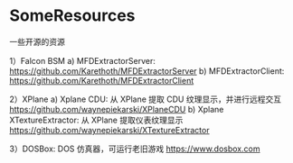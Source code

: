 # SomeResources
一些开源的资源

1）Falcon BSM
a) MFDExtractorServer:
  https://github.com/Karethoth/MFDExtractorServer
b) MFDExtractorClient:
  https://github.com/Karethoth/MFDExtractorClient

2）XPlane
a) Xplane CDU: 从 XPlane 提取 CDU 纹理显示，并进行远程交互
  https://github.com/waynepiekarski/XPlaneCDU
b) Xplane XTextureExtractor: 从 XPlane 提取仪表纹理显示
  https://github.com/waynepiekarski/XTextureExtractor
  
3）DOSBox: DOS 仿真器，可运行老旧游戏
  https://www.dosbox.com
  
